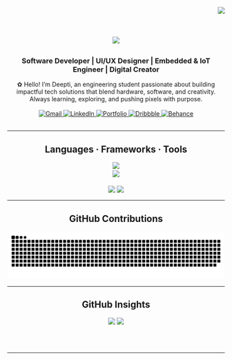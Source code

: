 <!-- Visitor Badge -->
<p align="right">
  <img src="https://visitor-badge.laobi.icu/badge?page_id=deeptiwakchaure.deeptiwakchaure" />
</p>

<!-- Typing Banner -->
<h1 align="center">
  <img src="https://readme-typing-svg.herokuapp.com/?font=Righteous&size=35&center=true&vCenter=true&width=500&height=70&duration=4000&color=FF69B4&lines=Hi+There!+;+I'm+Deepti+Wakchaure!☆;" />
</h1>

<h3 align="center">
 Software Developer | UI/UX Designer | Embedded & IoT Engineer | Digital Creator
</h3>

<div align="center">
  ✿ Hello! I’m Deepti, an engineering student passionate about building impactful tech solutions that blend hardware, software, and creativity. Always learning, exploring, and pushing pixels with purpose.
</div>

<br/>

<!-- 🌐 Contact & Portfolio Buttons -->
<div align="center">

  <!-- Gmail -->
  <a href="mailto:deeptiwakchaure@gmail.com">
    <img src="https://img.shields.io/badge/Email-D14836?style=for-the-badge&logo=gmail&logoColor=white" alt="Gmail"/>
  </a>

  <!-- LinkedIn -->
  <a href="https://www.linkedin.com/in/deepti-wakchaure-657498230" target="_blank">
    <img src="https://img.shields.io/badge/LinkedIn-0A66C2?style=for-the-badge&logo=linkedin&logoColor=white" alt="LinkedIn"/>
  </a>

  <!-- Portfolio -->
  <a href="https://dee-portfolio-dev.vercel.app/" target="_blank">
    <img src="https://img.shields.io/badge/Portfolio-FF69B4?style=for-the-badge&logo=google-chrome&logoColor=white" alt="Portfolio"/>
  </a>

  <!-- Dribbble -->
  <a href="https://dribbble.com/deeptiwakchaure" target="_blank">
    <img src="https://img.shields.io/badge/Dribbble-EA4C89?style=for-the-badge&logo=dribbble&logoColor=white" alt="Dribbble"/>
  </a>

  <!-- Behance -->
  <a href="https://www.behance.net/deeptiwakchaure" target="_blank">
    <img src="https://img.shields.io/badge/Behance-1769FF?style=for-the-badge&logo=behance&logoColor=white" alt="Behance"/>
  </a>

</div>

</div>

<br/>
<hr/>



<!-- Skills -->
<h2 align="center"> Languages · Frameworks · Tools</h2>
<div align="center">
  <img src="https://skillicons.dev/icons?i=html,css,js,python,c,cpp,matlab,vscode,git,github,arduino,latex" />
  <br/>
  <img src="https://skillicons.dev/icons?i=react,nodejs,mysql,firebase,flask,tailwind,figma" />
  <br/><br/>
  <img src="https://img.shields.io/badge/EasyEDA-00CC00?style=for-the-badge&logo=easyeda&logoColor=white" />
  <img src="https://img.shields.io/badge/Canva-00C4CC?style=for-the-badge&logo=canva&logoColor=white" />
</div>

---




<!-- Contribution Graph -->
<div align="center">
  <h2> GitHub Contributions</h2>
  <img src="https://raw.githubusercontent.com/Platane/snk/output/github-contribution-grid-snake.svg" alt="Snake animation of contributions" />
</div>

---

<!--  GitHub Stats Section -->
<h2 align="center"> GitHub Insights</h2>

<div align="center">

  <!-- Overall Stats -->
  <img src="https://github-readme-stats.vercel.app/api?username=Deeptiwakchaure&show_icons=true&theme=tokyonight&include_all_commits=true&count_private=true&rank_icon=github&hide_border=true&border_radius=10&bg_color=0d1117&title_color=ff79c6&icon_color=ff79c6" height="180em" />

  <!-- Streak Stats -->
  <img src="https://streak-stats.demolab.com?user=Deeptiwakchaure&theme=tokyonight&hide_border=true&border_radius=10&background=0d1117&ring=ff79c6&fire=ff79c6&currStreakLabel=ff79c6" height="180em" />

  <br/><br/>




---

